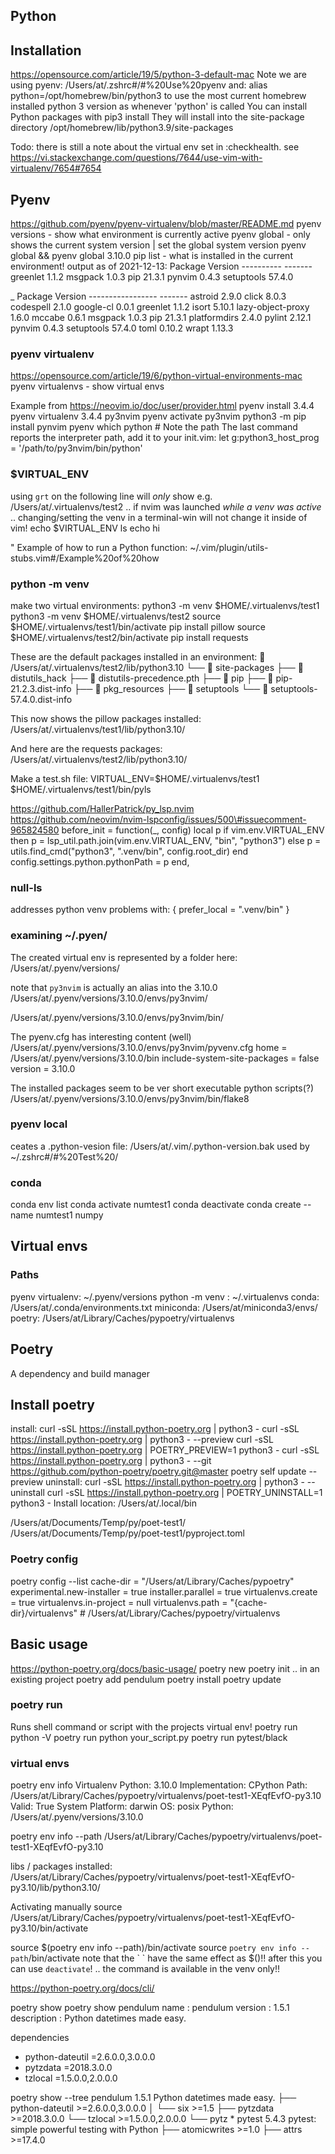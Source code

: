 
## Python
## Installation
https://opensource.com/article/19/5/python-3-default-mac
Note we are using pyenv: /Users/at/.zshrc#/#%20Use%20pyenv
and: alias python=/opt/homebrew/bin/python3 to use the most current homebrew installed python 3 version as whenever 'python' is called
You can install Python packages with pip3 install <package> They will install into the site-package directory /opt/homebrew/lib/python3.9/site-packages

Todo: there is still a note about the virtual env set in :checkhealth. see https://vi.stackexchange.com/questions/7644/use-vim-with-virtualenv/7654#7654
## Pyenv
https://github.com/pyenv/pyenv-virtualenv/blob/master/README.md
pyenv versions      - show what environment is currently active
pyenv global        - only shows the current system version | set the global system version pyenv global && pyenv global 3.10.0
pip list            - what is installed in the current environment! output as of 2021-12-13:
                      Package    Version
                      ---------- -------
                      greenlet   1.1.2
                      msgpack    1.0.3
                      pip        21.3.1
                      pynvim     0.4.3
                      setuptools 57.4.0

_                     Package           Version
                      ----------------- -------
                      astroid           2.9.0
                      click             8.0.3
                      codespell         2.1.0
                      google-cl         0.0.1
                      greenlet          1.1.2
                      isort             5.10.1
                      lazy-object-proxy 1.6.0
                      mccabe            0.6.1
                      msgpack           1.0.3
                      pip               21.3.1
                      platformdirs      2.4.0
                      pylint            2.12.1
                      pynvim            0.4.3
                      setuptools        57.4.0
                      toml              0.10.2
                      wrapt             1.13.3



### pyenv virtualenv
https://opensource.com/article/19/6/python-virtual-environments-mac
pyenv virtualenvs   - show virtual envs

Example from https://neovim.io/doc/user/provider.html
pyenv install 3.4.4
pyenv virtualenv 3.4.4 py3nvim
pyenv activate py3nvim
python3 -m pip install pynvim
pyenv which python  # Note the path
The last command reports the interpreter path, add it to your init.vim:
let g:python3_host_prog = '/path/to/py3nvim/bin/python'

### $VIRTUAL_ENV
using `grt` on the following line will *only* show e.g.
/Users/at/.virtualenvs/test2
.. if nvim was launched *while a venv was active* ..
changing/setting the venv in a terminal-win will not change it inside of vim!
  echo $VIRTUAL_ENV
  ls
  echo hi

" Example of how to run a Python function:  ~/.vim/plugin/utils-stubs.vim#/Example%20of%20how


### python -m venv
make two virtual environments:
  python3 -m venv $HOME/.virtualenvs/test1
  python3 -m venv $HOME/.virtualenvs/test2
  source $HOME/.virtualenvs/test1/bin/activate
  pip install pillow
  source $HOME/.virtualenvs/test2/bin/activate
  pip install requests

These are the default packages installed in an environment:
     /Users/at/.virtualenvs/test2/lib/python3.10
    └──  site-packages
       ├──  distutils_hack
       ├──  distutils-precedence.pth
       ├──  pip
       ├──  pip-21.2.3.dist-info
       ├──  pkg_resources
       ├──  setuptools
       └──  setuptools-57.4.0.dist-info

This now shows the pillow packages installed:
/Users/at/.virtualenvs/test1/lib/python3.10/

And here are the requests packages:
/Users/at/.virtualenvs/test2/lib/python3.10/

Make a test.sh file:
VIRTUAL_ENV=$HOME/.virtualenvs/test1 $HOME/.virtualenvs/test1/bin/pyls

https://github.com/HallerPatrick/py_lsp.nvim
https://github.com/neovim/nvim-lspconfig/issues/500\#issuecomment-965824580
before_init = function(_, config)
    local p
    if vim.env.VIRTUAL_ENV then
        p = lsp_util.path.join(vim.env.VIRTUAL_ENV, "bin", "python3")
    else
        p = utils.find_cmd("python3", ".venv/bin", config.root_dir)
    end
    config.settings.python.pythonPath = p
end,

### null-ls
addresses python venv problems with:
{ prefer_local = ".venv/bin" }

### examining ~/.pyen/
The created virtual env is represented by a folder here:
/Users/at/.pyenv/versions/

note that `py3nvim` is actually an alias into the 3.10.0
/Users/at/.pyenv/versions/3.10.0/envs/py3nvim/

/Users/at/.pyenv/versions/3.10.0/envs/py3nvim/bin/

The pyenv.cfg has interesting content (well)
/Users/at/.pyenv/versions/3.10.0/envs/py3nvim/pyvenv.cfg
      home = /Users/at/.pyenv/versions/3.10.0/bin
      include-system-site-packages = false
      version = 3.10.0

The installed packages seem to be ver short executable python scripts(?)
/Users/at/.pyenv/versions/3.10.0/envs/py3nvim/bin/flake8

### pyenv local
ceates a .python-vesion file:
/Users/at/.vim/.python-version.bak
used by ~/.zshrc#/#%20Test%20/

### conda
conda env list
conda activate numtest1
conda deactivate
conda create --name numtest1 numpy

## Virtual envs
### Paths
pyenv virtualenv: ~/.pyenv/versions
python -m venv  : ~/.virtualenvs
conda: /Users/at/.conda/environments.txt
miniconda: /Users/at/miniconda3/envs/
poetry: /Users/at/Library/Caches/pypoetry/virtualenvs


## Poetry
A dependency and build manager

## Install poetry
install:   curl -sSL https://install.python-poetry.org | python3 -
           curl -sSL https://install.python-poetry.org | python3 - --preview
           curl -sSL https://install.python-poetry.org | POETRY_PREVIEW=1 python3 -
           curl -sSL https://install.python-poetry.org | python3 - --git https://github.com/python-poetry/poetry.git@master
           poetry self update --preview
uninstall: curl -sSL https://install.python-poetry.org | python3 - --uninstall
           curl -sSL https://install.python-poetry.org | POETRY_UNINSTALL=1 python3 -
Install location: /Users/at/.local/bin


/Users/at/Documents/Temp/py/poet-test1/
/Users/at/Documents/Temp/py/poet-test1/pyproject.toml

### Poetry config
poetry config --list
  cache-dir = "/Users/at/Library/Caches/pypoetry"
  experimental.new-installer = true
  installer.parallel = true
  virtualenvs.create = true
  virtualenvs.in-project = null
  virtualenvs.path = "{cache-dir}/virtualenvs"  # /Users/at/Library/Caches/pypoetry/virtualenvs

## Basic usage
https://python-poetry.org/docs/basic-usage/
poetry new <name>
poetry init .. in an existing project
poetry add pendulum
poetry install
poetry update


### poetry run
Runs shell command or script with the projects virtual env!
poetry run python -V
poetry run python your_script.py
poetry run pytest/black

### virtual envs
poetry env info
  Virtualenv
  Python:         3.10.0
  Implementation: CPython
  Path:           /Users/at/Library/Caches/pypoetry/virtualenvs/poet-test1-XEqfEvfO-py3.10
  Valid:          True
  System
  Platform: darwin
  OS:       posix
  Python:   /Users/at/.pyenv/versions/3.10.0

poetry env info --path
  /Users/at/Library/Caches/pypoetry/virtualenvs/poet-test1-XEqfEvfO-py3.10

libs / packages installed:
/Users/at/Library/Caches/pypoetry/virtualenvs/poet-test1-XEqfEvfO-py3.10/lib/python3.10/

Activating manually
  source /Users/at/Library/Caches/pypoetry/virtualenvs/poet-test1-XEqfEvfO-py3.10/bin/activate

  source $(poetry env info --path)/bin/activate
  source `poetry env info --path`/bin/activate
  note that the \` \` have the same effect as $()!!
  after this you can use `deactivate`! .. the command is available in the venv only!!


https://python-poetry.org/docs/cli/

poetry show
poetry show pendulum
  name         : pendulum
  version      : 1.5.1
  description  : Python datetimes made easy.

  dependencies
   - python-dateutil =2.6.0.0,3.0.0.0
   - pytzdata =2018.3.0.0
   - tzlocal =1.5.0.0,2.0.0.0

poetry show --tree
  pendulum 1.5.1 Python datetimes made easy.
  ├── python-dateutil >=2.6.0.0,3.0.0.0
  │   └── six >=1.5
  ├── pytzdata >=2018.3.0.0
  └── tzlocal >=1.5.0.0,2.0.0.0
      └── pytz *
  pytest 5.4.3 pytest: simple powerful testing with Python
  ├── atomicwrites >=1.0
  ├── attrs >=17.4.0





